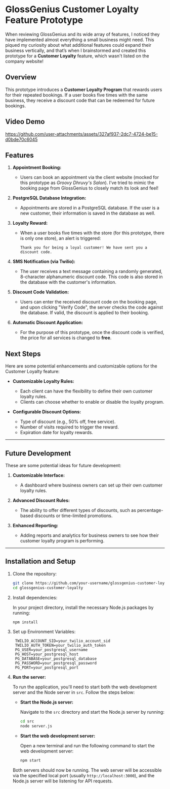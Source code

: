 # GlossGenius Customer Loyalty Feature Prototype

When reviewing GlossGenius and its wide array of features, I noticed they have implemented almost everything a small business might need. This piqued my curiosity about what additional features could expand their business vertically, and that’s when I brainstormed and created this prototype for a **Customer Loyalty** feature, which wasn't listed on the company website!

## Overview

This prototype introduces a **Customer Loyalty Program** that rewards users for their repeated bookings. If a user books five times with the same business, they receive a discount code that can be redeemed for future bookings.

## Video Demo


https://github.com/user-attachments/assets/327af937-2dc7-4724-be15-d0bde70c6045


## Features

1. **Appointment Booking:**

   - Users can book an appointment via the client website (mocked for this prototype as _Groovy Dhruvy's Salon_). I’ve tried to mimic the booking page from GlossGenius to closely match its look and feel!

2. **PostgreSQL Database Integration:**

   - Appointments are stored in a PostgreSQL database. If the user is a new customer, their information is saved in the database as well.

3. **Loyalty Reward:**

   - When a user books five times with the store (for this prototype, there is only one store), an alert is triggered:
     ```
     Thank you for being a loyal customer! We have sent you a discount code.
     ```

4. **SMS Notification (via Twilio):**

   - The user receives a text message containing a randomly generated, 8-character alphanumeric discount code. This code is also stored in the database with the customer's information.

5. **Discount Code Validation:**

   - Users can enter the received discount code on the booking page, and upon clicking "Verify Code", the server checks the code against the database. If valid, the discount is applied to their booking.

6. **Automatic Discount Application:**
   - For the purpose of this prototype, once the discount code is verified, the price for all services is changed to **free**.

## Next Steps

Here are some potential enhancements and customizable options for the Customer Loyalty feature:

- **Customizable Loyalty Rules:**

  - Each client can have the flexibility to define their own customer loyalty rules.
  - Clients can choose whether to enable or disable the loyalty program.

- **Configurable Discount Options:**
  - Type of discount (e.g., 50% off, free service).
  - Number of visits required to trigger the reward.
  - Expiration date for loyalty rewards.

---

## Future Development

These are some potential ideas for future development:

1. **Customizable Interface:**

   - A dashboard where business owners can set up their own customer loyalty rules.

2. **Advanced Discount Rules:**

   - The ability to offer different types of discounts, such as percentage-based discounts or time-limited promotions.

3. **Enhanced Reporting:**
   - Adding reports and analytics for business owners to see how their customer loyalty program is performing.

---

## Installation and Setup

1. Clone the repository:
   ```bash
   git clone https://github.com/your-username/glossgenius-customer-loyalty.git
   cd glossgenius-customer-loyalty
   ```
2. Install dependencies:

   In your project directory, install the necessary Node.js packages by running:

   ```bash
   npm install
   ```

3. Set up Environment Variables:

   ```
    TWILIO_ACCOUNT_SID=your_twilio_account_sid
    TWILIO_AUTH_TOKEN=your_twilio_auth_token
    PG_USER=your_postgresql_username
    PG_HOST=your_postgresql_host
    PG_DATABASE=your_postgresql_database
    PG_PASSWORD=your_postgresql_password
    PG_PORT=your_postgresql_port
   ```

4. **Run the server:**

   To run the application, you'll need to start both the web development server and the Node server in `src`. Follow the steps below:

   - **Start the Node.js server:**

     Navigate to the `src` directory and start the Node.js server by running:

     ```bash
     cd src
     node server.js
     ```

   - **Start the web development server:**

     Open a new terminal and run the following command to start the web development server:

     ```bash
     npm start
     ```

   Both servers should now be running. The web server will be accessible via the specified local port (usually `http://localhost:3000`), and the Node.js server will be listening for API requests.
